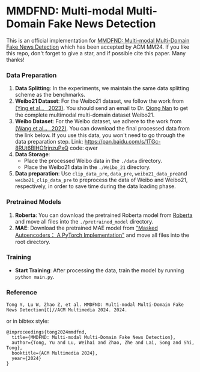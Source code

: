 # MMDFND: Multi-modal Multi-Domain Fake News Detection
This is an official implementation for [MMDFND: Multi-modal Multi-Domain Fake News Detection](https://openreview.net/pdf?id=sdF3MuyHtz) which has been accepted by ACM MM24. If you like this repo, don't forget to give a star, and if possible cite this paper. Many thanks!
### Data Preparation
1. **Data Splitting**: In the experiments, we maintain the same data splitting scheme as the benchmarks.
2. **Weibo21 Dataset**: For the Weibo21 dataset, we follow the work from [(Ying et al.， 2023)](https://github.com/yingqichao/fnd-bootstrap). You should send an email to Dr. [Qiong Nan](mailto:nanqiong19z@ict.ac.cn) to get the complete multimodal multi-domain dataset Weibo21.
3. **Weibo Dataset**: For the Weibo dataset, we adhere to the work from [(Wang et al.， 2022)](https://github.com/yaqingwang/EANN-KDD18). You can download the final processed data from the link below. If you use this data, you won't need to go through the data preparation step. Link: https://pan.baidu.com/s/1TGc-8RUt6BIHO1rjnzuPxQ code: qwer
4. **Data Storage**:
    - Place the processed Weibo data in the `./data` directory.
    - Place the Weibo21 data in the `./Weibo_21` directory.
5. **Data preparation**: Use `clip_data_pre`, `data_pre`, `weibo21_data_pre`and `weibo21_clip_data_pre` to preprocess the data of Weibo and Weibo21, respectively, in order to save time during the data loading phase.
### Pretrained Models
1. **Roberta**: You can download the pretrained Roberta model from [Roberta](https://drive.google.com/drive/folders/1y2k22iMG1i1f302NLf-bj7UEe9zwTwLR?usp=sharing) and move all files into the `./pretrained_model` directory.
2. **MAE**: Download the pretrained MAE model from ["Masked Autoencoders： A PyTorch Implementation"](https://arxiv.org/abs/2111.06377) and move all files into the root directory.

### Training
- **Start Training**: After processing the data, train the model by running `python main.py`.

### Reference
```
Tong Y, Lu W, Zhao Z, et al. MMDFND: Multi-modal Multi-Domain Fake News Detection[C]//ACM Multimedia 2024. 2024.
```

or in bibtex style:
```
@inproceedings{tong2024mmdfnd,
  title={MMDFND: Multi-modal Multi-Domain Fake News Detection},
  author={Tong, Yu and Lu, Weihai and Zhao, Zhe and Lai, Song and Shi, Tong},
  booktitle={ACM Multimedia 2024},
  year={2024}
}
```
